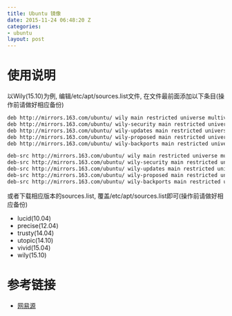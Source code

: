 ```yaml
---
title: Ubuntu 镜像
date: 2015-11-24 06:48:20 Z
categories:
- ubuntu
layout: post
---
```


# 使用说明

以Wily(15.10)为例,
编辑/etc/apt/sources.list文件,
在文件最前面添加以下条目(操作前请做好相应备份)

``` bash
deb http://mirrors.163.com/ubuntu/ wily main restricted universe multiverse
deb http://mirrors.163.com/ubuntu/ wily-security main restricted universe multiverse
deb http://mirrors.163.com/ubuntu/ wily-updates main restricted universe multiverse
deb http://mirrors.163.com/ubuntu/ wily-proposed main restricted universe multiverse
deb http://mirrors.163.com/ubuntu/ wily-backports main restricted universe multiverse

deb-src http://mirrors.163.com/ubuntu/ wily main restricted universe multiverse
deb-src http://mirrors.163.com/ubuntu/ wily-security main restricted universe multiverse
deb-src http://mirrors.163.com/ubuntu/ wily-updates main restricted universe multiverse
deb-src http://mirrors.163.com/ubuntu/ wily-proposed main restricted universe multiverse
deb-src http://mirrors.163.com/ubuntu/ wily-backports main restricted universe multiverse
```

或者下载相应版本的sources.list,
覆盖/etc/apt/sources.list即可(操作前请做好相应备份)

- lucid(10.04)
- precise(12.04)
- trusty(14.04)
- utopic(14.10)
- vivid(15.04)
- wily(15.10)

# 参考链接

- [网易源](http://mirrors.163.com/.help/ubuntu.html)
